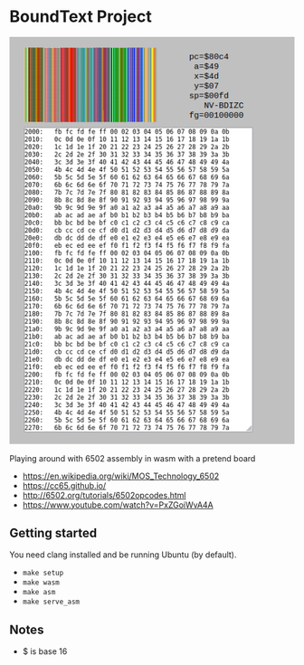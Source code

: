 # BoundText Project

![Screenshot](./docs/shot.png)

Playing around with 6502 assembly in wasm with a pretend board

- https://en.wikipedia.org/wiki/MOS_Technology_6502
- https://cc65.github.io/
- http://6502.org/tutorials/6502opcodes.html
- https://www.youtube.com/watch?v=PxZGoiWvA4A


## Getting started

You need clang installed and be running Ubuntu (by default).

- `make setup`
- `make wasm`
- `make asm`
- `make serve_asm`


## Notes
- $ is base 16
